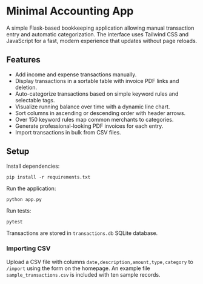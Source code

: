 # Minimal Accounting App

A simple Flask-based bookkeeping application allowing manual transaction entry and automatic categorization.
The interface uses Tailwind CSS and JavaScript for a fast, modern experience that updates without page reloads.

## Features

- Add income and expense transactions manually.
- Display transactions in a sortable table with invoice PDF links and deletion.
- Auto-categorize transactions based on simple keyword rules and selectable tags.
- Visualize running balance over time with a dynamic line chart.
- Sort columns in ascending or descending order with header arrows.
- Over 150 keyword rules map common merchants to categories.
- Generate professional-looking PDF invoices for each entry.
- Import transactions in bulk from CSV files.


## Setup

Install dependencies:

```
pip install -r requirements.txt
```

Run the application:

```
python app.py
```

Run tests:

```
pytest
```

Transactions are stored in `transactions.db` SQLite database.

### Importing CSV

Upload a CSV file with columns `date,description,amount,type,category` to `/import` using the form on the homepage. An example file `sample_transactions.csv` is included with ten sample records.

